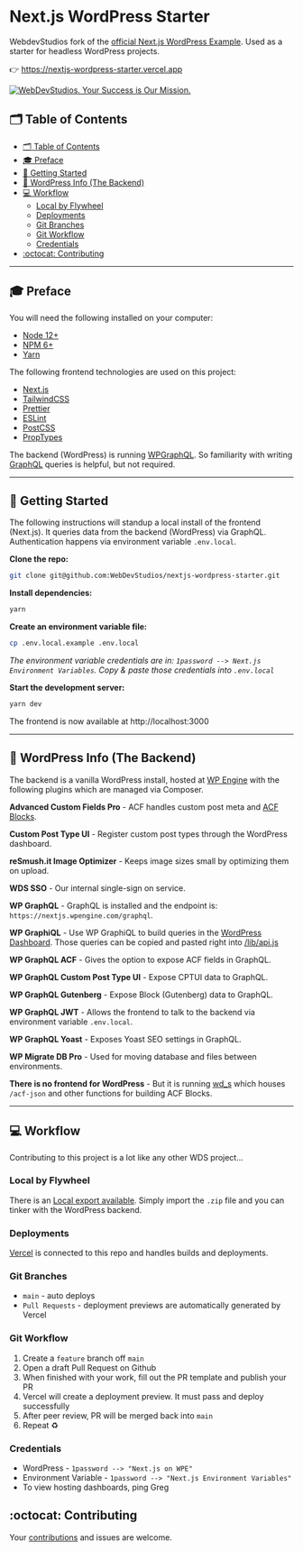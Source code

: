 # Next.js WordPress Starter <!-- omit in toc -->

WebdevStudios fork of the [official Next.js WordPress Example](https://github.com/vercel/next.js/tree/canary/examples/cms-wordpress). Used as a starter for headless WordPress projects.

👉 https://nextjs-wordpress-starter.vercel.app

<a href="https://webdevstudios.com/contact/"><img src="https://webdevstudios.com/wp-content/uploads/2018/04/wds-github-banner.png" alt="WebDevStudios. Your Success is Our Mission."></a>

## 🗂 Table of Contents

- [🗂 Table of Contents](#-table-of-contents)
- [🎓 Preface](#-preface)
- [🚀 Getting Started](#-getting-started)
- [🔧 WordPress Info (The Backend)](#-wordpress-info-the-backend)
- [💻 Workflow](#-workflow)
  - [Local by Flywheel](#local-by-flywheel)
  - [Deployments](#deployments)
  - [Git Branches](#git-branches)
  - [Git Workflow](#git-workflow)
  - [Credentials](#credentials)
- [:octocat: Contributing](#octocat-contributing)

---

## 🎓 Preface

You will need the following installed on your computer:

- [Node 12+](https://nodejs.org/en/)
- [NPM 6+](https://nodejs.org/en/)
- [Yarn](https://yarnpkg.com/)

The following frontend technologies are used on this project:

- [Next.js](https://nextjs.org/)
- [TailwindCSS](https://tailwindcss.com/)
- [Prettier](https://prettier.io/)
- [ESLint](https://eslint.org/)
- [PostCSS](https://postcss.org/)
- [PropTypes](https://reactjs.org/docs/typechecking-with-proptypes.html)

The backend (WordPress) is running [WPGraphQL](https://github.com/wp-graphql/wp-graphql). So familiarity with writing [GraphQL](https://graphql.org/) queries is helpful, but not required.

---

## 🚀 Getting Started

The following instructions will standup a local install of the frontend (Next.js). It queries data from the backend (WordPress) via GraphQL. Authentication happens via environment variable `.env.local`.

**Clone the repo:**

```bash
git clone git@github.com:WebDevStudios/nextjs-wordpress-starter.git
```

**Install dependencies:**

```bash
yarn
```

**Create an environment variable file:**

```bash
cp .env.local.example .env.local
```

_The environment variable credentials are in: `1password --> Next.js Environment Variables`. Copy & paste those credentials into `.env.local`_

**Start the development server:**

```bash
yarn dev
```

The frontend is now available at http://localhost:3000

---

## 🔧 WordPress Info (The Backend)

The backend is a vanilla WordPress install, hosted at [WP Engine](https://nextjs.wpengine.com) with the following plugins which are managed via Composer.

**Advanced Custom Fields Pro** - ACF handles custom post meta and [ACF Blocks](https://www.advancedcustomfields.com/resources/blocks/).

**Custom Post Type UI** - Register custom post types through the WordPress dashboard.

**reSmush.it Image Optimizer** - Keeps image sizes small by optimizing them on upload.

**WDS SSO** - Our internal single-sign on service.

**WP GraphQL** - GraphQL is installed and the endpoint is: `https://nextjs.wpengine.com/graphql`.

**WP GraphiQL** - Use WP GraphiQL to build queries in the [WordPress Dashboard](https://nextjs.wpengine.com/wp-admin/admin.php?page=wp-graphiql%2Fwp-graphiql.php). Those queries can be copied and pasted right into [/lib/api.js](https://github.com/WebDevStudios/nextjs-wordpress-starter/blob/main/lib/api.js)

**WP GraphQL ACF** - Gives the option to expose ACF fields in GraphQL.

**WP GraphQL Custom Post Type UI** - Expose CPTUI data to GraphQL.

**WP GraphQL Gutenberg** - Expose Block (Gutenberg) data to GraphQL.

**WP GraphQL JWT** - Allows the frontend to talk to the backend via environment variable `.env.local`.

**WP GraphQL Yoast** - Exposes Yoast SEO settings in GraphQL.

**WP Migrate DB Pro** - Used for moving database and files between environments.

**There is no frontend for WordPress** - But it is running [wd_s](https://github.com/WebDevStudios/wd_s) which houses `/acf-json` and other functions for building ACF Blocks.

---

## 💻 Workflow

Contributing to this project is a lot like any other WDS project...

### Local by Flywheel

There is an [Local export available](https://drive.google.com/file/d/1p0qvsf2OWSr0Wesl2rrxhwJxHW3JUAMg/view?usp=sharing). Simply import the `.zip` file and you can tinker with the WordPress backend.

### Deployments

[Vercel](https://vercel.com/webdevstudios/nextjs-wordpress-example) is connected to this repo and handles builds and deployments.

### Git Branches

- `main` - auto deploys
- `Pull Requests` - deployment previews are automatically generated by Vercel

### Git Workflow

1. Create a `feature` branch off `main`
2. Open a draft Pull Request on Github
3. When finished with your work, fill out the PR template and publish your PR
4. Vercel will create a deployment preview. It must pass and deploy successfully
5. After peer review, PR will be merged back into `main`
6. Repeat ♻️

### Credentials

- WordPress - `1password --> "Next.js on WPE"`
- Environment Variable - `1password --> "Next.js Environment Variables"`
- To view hosting dashboards, ping Greg

## :octocat: Contributing

Your [contributions](https://github.com/WebDevStudios/nextjs-wordpress-starter/blob/main/.github/CONTRIBUTING.md) and issues are welcome.
